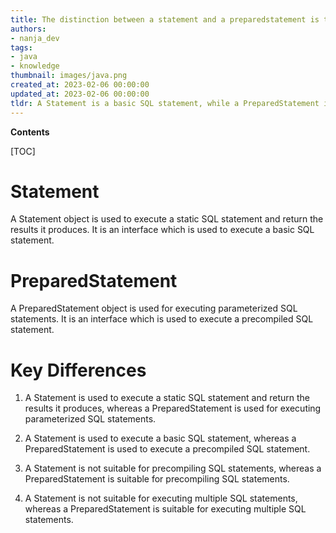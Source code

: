 ```yaml
---
title: The distinction between a statement and a preparedstatement is that a statement is used to execute a static sql statement, whereas a preparedstatement is used to execute a precompiled sql statement
authors:
- nanja_dev
tags:
- java
- knowledge
thumbnail: images/java.png
created_at: 2023-02-06 00:00:00
updated_at: 2023-02-06 00:00:00
tldr: A Statement is a basic SQL statement, while a PreparedStatement is a precompiled SQL statement that can contain parameters.
---
```


**Contents**

[TOC]

# Statement

A Statement object is used to execute a static SQL statement and return the results it produces. It is an interface which is used to execute a basic SQL statement.

# PreparedStatement

A PreparedStatement object is used for executing parameterized SQL statements. It is an interface which is used to execute a precompiled SQL statement.

# Key Differences

1. A Statement is used to execute a static SQL statement and return the results it produces, whereas a PreparedStatement is used for executing parameterized SQL statements.

2. A Statement is used to execute a basic SQL statement, whereas a PreparedStatement is used to execute a precompiled SQL statement.

3. A Statement is not suitable for precompiling SQL statements, whereas a PreparedStatement is suitable for precompiling SQL statements.

4. A Statement is not suitable for executing multiple SQL statements, whereas a PreparedStatement is suitable for executing multiple SQL statements.
